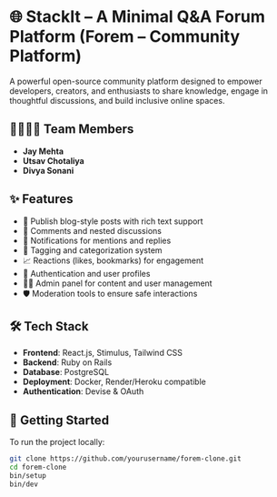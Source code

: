 
# 🌐 StackIt – A Minimal Q&A Forum Platform (Forem – Community Platform)

A powerful open-source community platform designed to empower developers, creators, and enthusiasts to share knowledge, engage in thoughtful discussions, and build inclusive online spaces.

## 👨‍👩‍👧‍👦 Team Members

- **Jay Mehta**
- **Utsav Chotaliya**
- **Divya Sonani**


## ✨ Features

- 📝 Publish blog-style posts with rich text support
- 💬 Comments and nested discussions
- 🔔 Notifications for mentions and replies
- 🧵 Tagging and categorization system
- 📈 Reactions (likes, bookmarks) for engagement
- 🔐 Authentication and user profiles
- 🧑‍💻 Admin panel for content and user management
- 🛡️ Moderation tools to ensure safe interactions

## 🛠️ Tech Stack

- **Frontend**: React.js, Stimulus, Tailwind CSS
- **Backend**: Ruby on Rails
- **Database**: PostgreSQL
- **Deployment**: Docker, Render/Heroku compatible
- **Authentication**: Devise & OAuth

## 🚀 Getting Started

To run the project locally:

```bash
git clone https://github.com/yourusername/forem-clone.git
cd forem-clone
bin/setup
bin/dev
